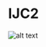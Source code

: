 # IJC2

![alt text](https://github.com/RIKOG/VUTFIT_IJC_Projekt-2/blob/main/Zadanie_projekt_IJC_2.png?raw=true)
